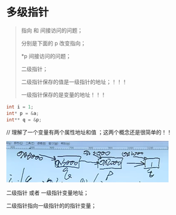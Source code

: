 # 多级指针

>指向 和 间接访问的问题；
>
>分别是下面的 p 改变指向；
>
>*p 间接访问的问题；
>
>二级指针；
>
>二级指针保存的值是一级指针的地址；！！！  
>
>一级指针保存的是变量的地址！！！



````c
int i = 1;
int* p = &a;
int** q = &p;

````



// 理解了一个变量有两个属性地址和值 ；这两个概念还是很简单的！！

![image-20230427000631588](多级指针.assets/image-20230427000631588.png)



二级指针 或者 一级指针变量地址；

二级指针指向一级指针的的指针变量；